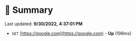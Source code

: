# 📖 Summary
Last updated: **9/30/2022, 4:37:01 PM**

- `GET` [https://google.com](https://google.com) - **Up** (198ms)
